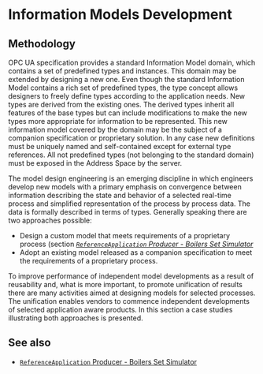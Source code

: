 # Information Models Development

## Methodology

OPC UA specification provides a standard Information Model domain, which contains a set of predefined types and instances. This domain may be extended by designing a new one. Even though the standard Information Model contains a rich set of predefined types, the type concept allows designers to freely define types according to the application needs. New types are derived from the existing ones. The derived types inherit all features of the base types but can include modifications to make the new types more appropriate for information to be represented. This new information model covered by the domain may be the subject of a companion specification or proprietary solution. In any case new definitions must be uniquely named and self-contained except for external type references. All not predefined types (not belonging to the standard domain) must be exposed in the Address Space by the server.

The model design engineering is an emerging discipline in which engineers develop new models with a primary emphasis on convergence between information describing the state and behavior of a selected real-time process and simplified representation of the process by process data. The data is formally described in terms of types. Generally speaking there are two approaches possible:

- Design a custom model that meets requirements of a proprietary process (section [*`ReferenceApplication` Producer - Boilers Set Simulator*][BlrsStSmultr]
- Adopt an existing model released as a companion specification to meet the requirements of a proprietary process.

To improve performance of independent model developments as a result of reusability and, what is more important, to promote unification of results there are many activities aimed at designing models for selected processes. The unification enables vendors to commence independent developments of selected application aware products. In this section a case studies illustrating both approaches is presented.

## See also

- [`ReferenceApplication` Producer - Boilers Set Simulator][BlrsStSmultr]

[BlrsStSmultr]:../Networking/Simulator.Boiler/README.md
